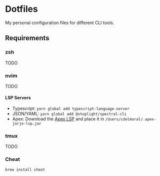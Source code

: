 # Dotfiles

My personal configuration files for different CLI tools.

## Requirements

### zsh

TODO

### nvim

TODO

#### LSP Servers

- Typescript: `yarn global add typescript-language-server`
- JSON/YAML: `yarn global add @stoplight/spectral-cli`
- Apex: Download the [Apex LSP](https://github.com/forcedotcom/salesforcedx-vscode/blob/develop/packages/salesforcedx-vscode-apex/out/apex-jorje-lsp.jar)
and place it in `/Users/cdelmoral/.apex-jorje-lsp.jar`

### tmux

TODO

### Cheat

`brew install cheat`

